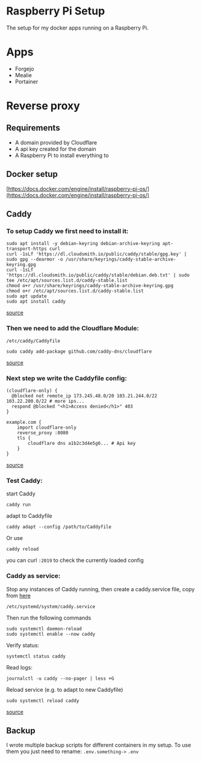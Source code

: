 # Raspberry Pi Setup
The setup for my docker apps running on a Raspberry Pi.

# Apps
* Forgejo
* Mealie
* Portainer

# Reverse proxy

## Requirements

- A domain provided by Cloudflare
- A api key created for the domain
- A Raspberry Pi to install everything to

## Docker setup

[https://docs.docker.com/engine/install/raspberry-pi-os/](https://docs.docker.com/engine/install/raspberry-pi-os/)

## Caddy

### To setup Caddy we first need to install it:

```shell
sudo apt install -y debian-keyring debian-archive-keyring apt-transport-https curl
curl -1sLf 'https://dl.cloudsmith.io/public/caddy/stable/gpg.key' | sudo gpg --dearmor -o /usr/share/keyrings/caddy-stable-archive-keyring.gpg
curl -1sLf 'https://dl.cloudsmith.io/public/caddy/stable/debian.deb.txt' | sudo tee /etc/apt/sources.list.d/caddy-stable.list
chmod o+r /usr/share/keyrings/caddy-stable-archive-keyring.gpg
chmod o+r /etc/apt/sources.list.d/caddy-stable.list
sudo apt update
sudo apt install caddy
```

[source](https://caddyserver.com/docs/install#debian-ubuntu-raspbian)

### Then we need to add the Cloudflare Module:

`/etc/caddy/Caddyfile`

```shell
sudo caddy add-package github.com/caddy-dns/cloudflare
```

[source](https://caddy.community/t/is-my-config-okay-or-do-i-need-to-install-the-cloudflare-module/24382/2)

### Next step we write the Caddyfile config:

```
(cloudflare-only) {
  @blocked not remote_ip 173.245.48.0/20 103.21.244.0/22 103.22.200.0/22 # more ips...
  respond @blocked "<h1>Access denied</h1>" 403
}

example.com {
	import cloudflare-only
	reverse_proxy :8080
	tls {
		cloudflare dns a1b2c3d4e5g6... # Api key
	}
}
```

[source](https://caddy.community/t/caddy-and-allowing-traffic-only-from-cloudflare-tutorial/20797)

### Test Caddy:

start Caddy

`caddy run`

adapt to Caddyfile

`caddy adapt --config /path/to/Caddyfile`

Or use

`caddy reload`

you can curl `:2019` to check the currently loaded config

### Caddy as service:

Stop any instances of Caddy running, then create a caddy.service file, copy from [here](https://github.com/caddyserver/dist/blob/master/init/caddy.service)

`/etc/systemd/system/caddy.service`

Then run the following commands

```shell
sudo systemctl daemon-reload
sudo systemctl enable --now caddy
```

Verify status:

```shell
systemctl status caddy
```

Read logs:

```shell
journalctl -u caddy --no-pager | less +G
```

Reload service (e.g. to adapt to new Caddyfile)

```shell
sudo systemctl reload caddy
```

[source](https://caddyserver.com/docs/running)

## Backup
I wrote multiple backup scripts for different containers in my setup. To use them you just need to rename: `.env.something->` `.env`
